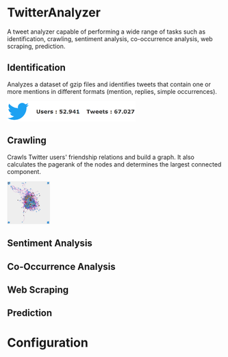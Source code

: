 # TwitterAnalyzer
A tweet analyzer capable of performing a wide range of tasks such as identification, crawling, sentiment analysis, co-occurrence analysis, web scraping, prediction.

## Identification
Analyzes a dataset of gzip files and identifies tweets that contain one or more mentions in different formats (mention, replies, simple occurrences). 

<img src="screen/identification.png?raw=true" width="300"/>

## Crawling
Crawls Twitter users' friendship relations and build a graph. It also calculates the pagerank of the nodes and determines the largest connected component.

<img src="screen/crawling.png?raw=true" width="100"/>

## Sentiment Analysis

## Co-Occurrence Analysis

## Web Scraping

## Prediction

# Configuration
